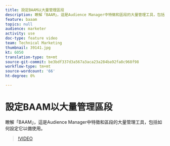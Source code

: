 ```yaml
---
title: 設定BAAM以大量管理區段
description: 瞭解「BAAM」，這是Audience Manager中特徵和區段的大量管理工具，包括如何設定它以備使用。
feature: baaam
topics: null
audience: marketer
activity: use
doc-type: feature video
team: Technical Marketing
thumbnail: 39141.jpg
kt: 6050
translation-type: tm+mt
source-git-commit: be3bdf337d3a567a3aca23a284ba92fa8c968f98
workflow-type: tm+mt
source-wordcount: '66'
ht-degree: 0%

---
```



# 設定BAAM以大量管理區段

瞭解「BAAM」，這是Audience Manager中特徵和區段的大量管理工具，包括如何設定它以備使用。

>[!VIDEO](https://video.tv.adobe.com/v/39141/?quality=12&learn=on)
